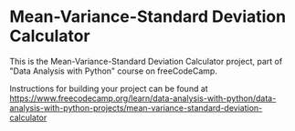 # Mean-Variance-Standard Deviation Calculator

This is the Mean-Variance-Standard Deviation Calculator project, part of "Data Analysis with Python" course on freeCodeCamp.

Instructions for building your project can be found at https://www.freecodecamp.org/learn/data-analysis-with-python/data-analysis-with-python-projects/mean-variance-standard-deviation-calculator
